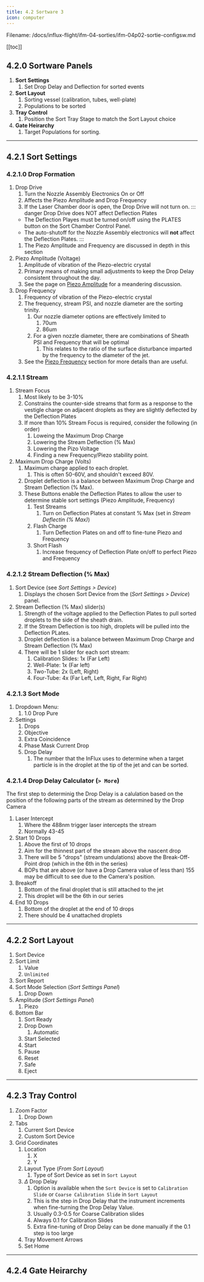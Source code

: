 ```yaml
---
title: 4.2 Sortware 3
icon: computer
---
```


Filename: /docs/influx-flight/ifm-04-sorties/ifm-04p02-sortie-configsw.md

<!-- Reference Links -->
<!-- Page Links -->
[piezo-amp]: ./flight-sortie-piezo.md "Piezo Amplitude (V)"
[piezo-freq]: ./flight-sortie-frequency.md "Piezo Frquency (kHz)"
<!-- Image Links -->

<!-- End Ref Links -->


[[toc]]

## 4.2.0 Sortware Panels

1.  **Sort Settings**
    1.  Set Drop Delay and Deflection for sorted events
2.  **Sort Layout**
    1.  Sorting vessel (calibration, tubes, well-plate)
    2.  Populations to be sorted
3.  **Tray Control**
    1.  Position the Sort Tray Stage to match the Sort Layout choice  
4.  **Gate Heirarchy**
    1.  Target Populations for sorting.

---

## 4.2.1 Sort Settings

### 4.2.1.0 Drop Formation

1.  Drop Drive
    1.  Turn the Nozzle Assembly Electronics On or Off
    2.  Affects the Piezo Amplitude and Drop Frequency
    3.  If the Laser Chamber door is open, the Drop Drive will not turn on.
    ::: danger Drop Drive does NOT affect Deflection Plates
    -   The Deflection Playes must be turned on/off using the PLATES button on the Sort Chamber Control Panel.
    -   The auto-shutoff for the Nozzle Assembly electronics will **not** affect the Deflection Plates. 
    :::
    1.  The Piezo Amplitude and Frequency are discussed in depth in this section
2.  Piezo Amplitude (Voltage)
    1.  Amplitude of vibration of the Piezo-electric crystal
    2.  Primary means of making small adjustments to keep the Drop Delay consistent throughout the day.
    3.  See the page on [Piezo Amplitude][piezo-amp] for a meandering discussion.
3.  Drop Frequency
    1.  Frequency of vibration of the Piezo-electric crystal
    2.  The frequency, stream PSI, and nozzle diameter are the sorting trinity.
        1.  Our nozzle diameter options are effectively limited to
            1.  70um
            2.  86um
        2.  For a given nozzle diameter, there are combinations of Sheath PSI and Frequency that will be optimal
            1.  This relates to the ratio of the surface disturbance imparted by the frequency to the diameter of the jet.
    3.  See the [Piezo Frequency][piezo-freq] section for more details than are useful.

### 4.2.1.1 Stream

1.  Stream Focus
    1.  Most likely to be 3-10%
    2.  Constrains the counter-side streams that form as a response to the vestigle charge on adjacent droplets as they are slightly deflected by the Deflection Plates
    1.  If more than 10% Stream Focus is required, consider the following (in order)
        1.  Loweing the Maximum Drop Charge
        2.  Lowering the Stream Deflection (% Max)
        3.  Lowering the Pizo Voltage
        4.  Finding a new Frequency/Piezo stability point.
2.  Maximum Drop Charge (Volts)
    1.  Maximum charge applied to each droplet.
        1.  This is often 50-60V, and shouldn't exceed 80V.
    2.  Droplet deflection is a balance between Maximum Drop Charge and Stream Deflection (% Max).
    3.  These Buttons enable the Deflection Plates to allow the user to determine stable sort settings (Piezo Amplitude, Frequency)
        1.  Test Streams
            1.  Turn on Deflection Plates at constant % Max (set in *Stream Deflectin (% Max)*)
        2.  Flash Charge
            1.  Turn Deflection Plates on and off to fine-tune Piezo and Frequency
        3.  Short Flash
            1.  Increase frequency of Deflection Plate on/off to perfect Piezo and Frequency

### 4.2.1.2 Stream Deflection (% Max)

1.  Sort Device (see *Sort Settings > Device*)
    1.  Displays the chosen Sort Device from the (*Sort Settings > Device*) panel.
2.  Stream Deflection (% Max) slider(s)
    1.  Strength of the voltage applied to the Deflection Plates to pull sorted droplets to the side of the sheath drain.
    2.  If the Stream Deflection is too high, droplets will be pulled into the Deflection PLates.
    3.  Droplet deflection is a balance between Maximum Drop Charge and Stream Deflection (% Max)
    4.  There will be 1 slider for each sort stream:
        1.  Calibration Slides: 1x (Far Left)
        2.  Well-Plate: 1x (Far left)
        3.  Two-Tube: 2x (Left, Right)
        4.  Four-Tube: 4x (Far Left, Left, Right, Far Right)


### 4.2.1.3 Sort Mode

1.  Dropdown Menu:
    1.  1.0 Drop Pure
2.  Settings
    1.  Drops
    2.  Objective
    3.  Extra Coincidence
    4.  Phase Mask Current Drop
    5.  Drop Delay
        1.  The number that the InFlux uses to determine when a target particle is in the droplet at the tip of the jet and can be sorted.


### 4.2.1.4 Drop Delay Calculator (`> More`)

The first step to determinig the Drop Delay is a calulation based on the position of the following parts of the stream as determined by the Drop Camera

1.  Laser Intercept
    1.  Where the 488nm trigger laser intercepts the stream
    2.  Normally 43-45
2.  Start 10 Drops
    1.  Above the first of 10 drops
    2.  Aim for the thinnest part of the stream above the nascent drop
    3.  There will be 5 "drops" (stream undulations) above the Break-Off-Point drop (which in the 6th in the series)
    4.  BOPs that are above (or have a Drop Camera value of less than) 155 may be difficult to see due to the Camera's position.
3.  Breakoff
    1.  Bottom of the final droplet that is still attached to the jet
    2.  This droplet will be the 6th in our series
4.  End 10 Drops
    1.  Bottom of the droplet at the end of 10 drops
    2.  There should be 4 unattached droplets

---

## 4.2.2 Sort Layout

1.  Sort Device
2.  Sort Limit
    1.  Value
    2.  `Unlimited`
3.  Sort Report
4.  Sort Mode Selection (*Sort Settings Panel*)
    1.  Drop Down
5.  Amplitude (*Sort Settings Panel*)
    1.  Piezo
6.  Bottom Bar
    1.  Sort Ready
    2.  Drop Down
        1.  Automatic
    3.  Start Selected
    4.  Start
    5.  Pause
    6.  Reset
    7.  Safe
    8.  Eject

---

## 4.2.3 Tray Control

1.  Zoom Factor
    1.  Drop Down
2.  Tabs
    1.  Current Sort Device
    2.  Custom Sort Device
3.  Grid Coordinates
    1.  Location
        1.  X
        2.  Y
    2.  Layout Type (*From Sort Layout*)
        1.  Type of Sort Device as set in `Sort Layout`
    3.  $\Delta$ Drop Delay
        1.  Option is available when the `Sort Device` is set to `Calibration Slide` or `Coarse Calibration Slide` in `Sort Layout`
        2.  This is the step in Drop Delay that the instrument increments when fine-turning the Drop Delay Value.
        3.  Usually 0.3-0.5 for Coarse Calibration slides
        4.  Always 0.1 for Calibration Slides
        5.  Extra fine-tuning of Drop Delay can be done manually if the 0.1 step is too large
    4.  Tray Movement Arrows
    5.  Set Home

---

## 4.2.4 Gate Heirarchy


